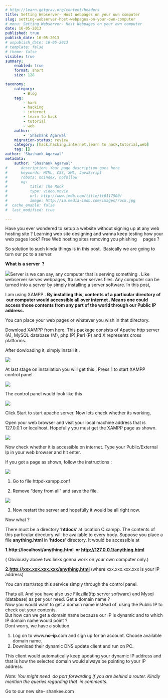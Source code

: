 ```yaml
---
# http://learn.getgrav.org/content/headers
title: Setting Webserver- Host Webpages on your own computer
slug: setting-webserver-host-webpages-on-your-own-computer
# menu: Setting Webserver- Host Webpages on your own computer
date: 16-05-2013
published: true
publish_date: 16-05-2013
# unpublish_date: 16-05-2013
# template: false
# theme: false
visible: true
summary:
    enabled: true
    format: short
    size: 128

taxonomy:
    category:
        - Blog
    tag:
        - hack
        - hacking
        - internet
        - learn to hack
        - tutorial
        - web
    author:
        - 'Shashank Agarwal'
    migration-status: review
    category: [hack,hacking,internet,learn to hack,tutorial,web]
    tag: []
author: 'Shashank Agarwal'
metadata:
    author: 'Shashank Agarwal'
#      description: Your page description goes here
#      keywords: HTML, CSS, XML, JavaScript
#      robots: noindex, nofollow
#      og:
#          title: The Rock
#          type: video.movie
#          url: http://www.imdb.com/title/tt0117500/
#          image: http://ia.media-imdb.com/images/rock.jpg
#  cache_enable: false
#  last_modified: true

---
```


Have you ever wondered to setup a website without signing up at any web hosting site ? Learning web site designing and wanna keep testing how your web pages look? Free Web hosting sites removing you phishing     pages ?

 

 



 

So solution to such kinda things is in this post.  Basically we are going to turn our pc to a server.

 



**What is a server  ?**



 

[![](http://4.bp.blogspot.com/_ufGdCaQ3M3k/TSMUBc5RDPI/AAAAAAAAAB8/e7SlmTAJe78/s1600/www.jpg)](http://4.bp.blogspot.com/_ufGdCaQ3M3k/TSMUBc5RDPI/AAAAAAAAAB8/e7SlmTAJe78/s1600/www.jpg)Server is we can say, any computer that is serving something . Like webserver serves webpages, ftp server serves files. Any computer can be turned into a server by simply installing a server software. In this post,

 

I am using XAMPP . **By installing this, contents of a particular directory of  our computer would accessible all over internet . Means one could access those contents from any part of the world through our Public IP address.**

 

You can place your web pages or whatever you wish in that directory.

 

Download XAMPP from [here](http://www.apachefriends.org/en/xampp.html). This package consists of Apache http server (A), MySQL database (M), php (P),Perl (P) and X represents cross platforms.

 



After dowloading it, simply install it . 

[![](http://3.bp.blogspot.com/_ufGdCaQ3M3k/TSMRic6_7rI/AAAAAAAAABg/68igrApVESs/s320/a.JPG)](http://3.bp.blogspot.com/_ufGdCaQ3M3k/TSMRic6_7rI/AAAAAAAAABg/68igrApVESs/s1600/a.JPG)



At last stage on installation you will get this . Press 1 to start XAMPP control panel.

[![](http://1.bp.blogspot.com/_ufGdCaQ3M3k/TSMRlUrpfTI/AAAAAAAAABk/wjC0ZFXk4Us/s320/q.JPG)](http://1.bp.blogspot.com/_ufGdCaQ3M3k/TSMRlUrpfTI/AAAAAAAAABk/wjC0ZFXk4Us/s1600/q.JPG)



The control panel would look like this

[![](http://2.bp.blogspot.com/_ufGdCaQ3M3k/TSMTFFAGSgI/AAAAAAAAAB4/_klcxaOFCRE/s320/xpanel.jpg)](http://2.bp.blogspot.com/_ufGdCaQ3M3k/TSMTFFAGSgI/AAAAAAAAAB4/_klcxaOFCRE/s1600/xpanel.jpg)



Click Start to start apache server. Now lets check whether its working,



Open your web browser and visit your local machine address that is 127.0.0.1 or localhost. Hopefully you must get the XAMPP page as shown.

[![](http://3.bp.blogspot.com/_ufGdCaQ3M3k/TSMRxF-oxoI/AAAAAAAAABs/QT_Dyav5_K8/s320/y.JPG)](http://3.bp.blogspot.com/_ufGdCaQ3M3k/TSMRxF-oxoI/AAAAAAAAABs/QT_Dyav5_K8/s1600/y.JPG)



Now check whether it is accessible on internet. Type your Public/External Ip in your web browser and hit enter. 

If you got a page as shown, follow the instructions :

[![](http://1.bp.blogspot.com/_ufGdCaQ3M3k/TSMRz0qY1iI/AAAAAAAAABw/imhN23jdTtA/s320/z.JPG)](http://1.bp.blogspot.com/_ufGdCaQ3M3k/TSMRz0qY1iI/AAAAAAAAABw/imhN23jdTtA/s1600/z.JPG)





1. Go to file httpd-xampp.conf

2. Remove “deny from all” and save the file.





[![](http://4.bp.blogspot.com/_ufGdCaQ3M3k/TSMR5zxuqKI/AAAAAAAAAB0/hwpO5ewCDIg/s320/x.JPG)](http://4.bp.blogspot.com/_ufGdCaQ3M3k/TSMR5zxuqKI/AAAAAAAAAB0/hwpO5ewCDIg/s1600/x.JPG)



3. Now restart the server and hopefully it would be all right now.



Now what ?



There must be a directory ‘**htdocs**‘ at location C:xampp. The contents of this particular directory will be available to every body. Suppose you place a file **anything.html** in ‘**htdocs**‘ directory. It would be accessible at

**1.http://localhost/anything.html  or http://127.0.0.1/anything.html**

( Obviously above two links gonna work on your own computer only.)

**2.http://xxx.xxx.xxx.xxx/anything.html** (where xxx.xxx.xxx.xxx is your IP address)

You can start/stop this service simply through the control panel.

Thats all. And you have also use Filezilla(ftp server software) and Mysql (database) as per your need. Get a domain name ?  
Now you would want to get a domain name instead of  using the Public IP to check out your contents.  
But how can we get a domain name because our IP is dynamic and to which IP domain name would point ?  
Dont worry, we have a solution.  
1. Log on to www.**no**–**ip**.com and sign up for an account. Choose available domain name.  
2. Download their dynamic DNS update client and run on PC.  
  
  
This client would automatically keep updating your dynamic IP address and that is how the selected domain would always be pointing to your IP address.





*Note: You might need  do port forwarding if you are behind a router. Kindly mention the queries regarding that  in comments*.

 

Go to our new site- shankee.com
